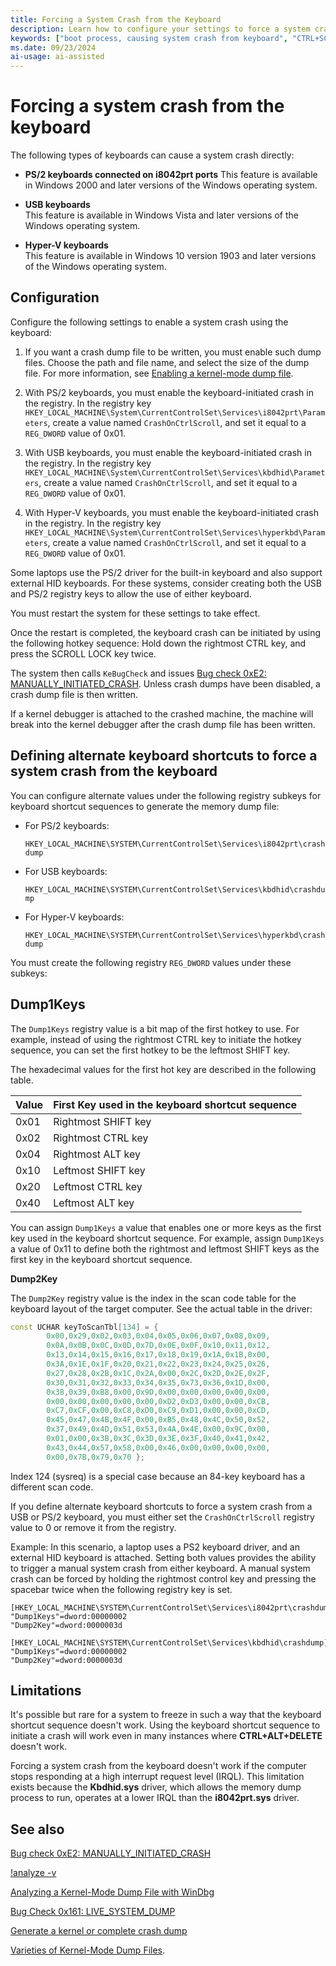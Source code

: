 ```yaml
---
title: Forcing a System Crash from the Keyboard
description: Learn how to configure your settings to force a system crash from the PS/2, USB, and Hyper-V keyboard types.
keywords: ["boot process, causing system crash from keyboard", "CTRL+SCROLL LOCK", "system crash, causing from keyboard", "bug check, causing from keyboard", "keyboard-caused system crash", "USB keyboard and system crash", "PS/2 keyboard and system crash", "forcing system crash from keyboard"]
ms.date: 09/23/2024
ai-usage: ai-assisted
---
```


# Forcing a system crash from the keyboard

The following types of keyboards can cause a system crash directly:

- **PS/2 keyboards connected on i8042prt ports**
  This feature is available in Windows 2000 and later versions of the Windows operating system.

- **USB keyboards**  
  This feature is available in Windows Vista and later versions of the Windows operating system.

- **Hyper-V keyboards**  
  This feature is available in Windows 10 version 1903 and later versions of the Windows operating system.

## Configuration

Configure the following settings to enable a system crash using the keyboard:

1. If you want a crash dump file to be written, you must enable such dump files. Choose the path and file name, and select the size of the dump file. For more information, see [Enabling a kernel-mode dump file](enabling-a-kernel-mode-dump-file.md).

2. With PS/2 keyboards, you must enable the keyboard-initiated crash in the registry. In the registry key `HKEY_LOCAL_MACHINE\System\CurrentControlSet\Services\i8042prt\Parameters`, create a value named `CrashOnCtrlScroll`, and set it equal to a `REG_DWORD` value of 0x01.

3. With USB keyboards, you must enable the keyboard-initiated crash in the registry. In the registry key `HKEY_LOCAL_MACHINE\System\CurrentControlSet\Services\kbdhid\Parameters`, create a value named `CrashOnCtrlScroll`, and set it equal to a `REG_DWORD` value of 0x01.

4. With Hyper-V keyboards, you must enable the keyboard-initiated crash in the registry. In the registry key `HKEY_LOCAL_MACHINE\System\CurrentControlSet\Services\hyperkbd\Parameters`, create a value named `CrashOnCtrlScroll`, and set it equal to a `REG_DWORD` value of 0x01.

Some laptops use the PS/2 driver for the built-in keyboard and also support external HID keyboards.  For these systems, consider creating both the USB and PS/2 registry keys to allow the use of either keyboard.

You must restart the system for these settings to take effect.

Once the restart is completed, the keyboard crash can be initiated by using the following hotkey sequence: Hold down the rightmost CTRL key, and press the SCROLL LOCK key twice.

The system then calls `KeBugCheck` and issues [Bug check 0xE2: MANUALLY_INITIATED_CRASH](bug-check-0xe2--manually-initiated-crash.md). Unless crash dumps have been disabled, a crash dump file is then written.

If a kernel debugger is attached to the crashed machine, the machine will break into the kernel debugger after the crash dump file has been written.

## Defining alternate keyboard shortcuts to force a system crash from the keyboard

You can configure alternate values under the following registry subkeys for keyboard shortcut sequences to generate the memory dump file:

- For PS/2 keyboards:

    `HKEY_LOCAL_MACHINE\SYSTEM\CurrentControlSet\Services\i8042prt\crashdump`

- For USB keyboards:

    `HKEY_LOCAL_MACHINE\SYSTEM\CurrentControlSet\Services\kbdhid\crashdump`

- For Hyper-V keyboards:

    `HKEY_LOCAL_MACHINE\SYSTEM\CurrentControlSet\Services\hyperkbd\crashdump`

You must create the following registry `REG_DWORD` values under these subkeys:

## Dump1Keys

The `Dump1Keys` registry value is a bit map of the first hotkey to use. For example, instead of using the rightmost CTRL key to initiate the hotkey sequence, you can set the first hotkey to be the leftmost SHIFT key.

The hexadecimal values for the first hot key are described in the following table.

| Value | First Key used in the keyboard shortcut sequence |
|-------|--------------------------------------------------|
| 0x01  | Rightmost SHIFT key                              |
| 0x02  | Rightmost CTRL key                               |
| 0x04  | Rightmost ALT key                                |
| 0x10  | Leftmost SHIFT key                               |
| 0x20  | Leftmost CTRL key                                |
| 0x40  | Leftmost ALT key                                 |

You can assign `Dump1Keys` a value that enables one or more keys as the first key used in the keyboard shortcut sequence. For example, assign `Dump1Keys` a value of 0x11 to define both the rightmost and leftmost SHIFT keys as the first key in the keyboard shortcut sequence.

**Dump2Key**  

The `Dump2Key` registry value is the index in the scan code table for the keyboard layout of the target computer. See the actual table in the driver:

```cpp
const UCHAR keyToScanTbl[134] = { 
        0x00,0x29,0x02,0x03,0x04,0x05,0x06,0x07,0x08,0x09,
        0x0A,0x0B,0x0C,0x0D,0x7D,0x0E,0x0F,0x10,0x11,0x12,
        0x13,0x14,0x15,0x16,0x17,0x18,0x19,0x1A,0x1B,0x00,
        0x3A,0x1E,0x1F,0x20,0x21,0x22,0x23,0x24,0x25,0x26,
        0x27,0x28,0x2B,0x1C,0x2A,0x00,0x2C,0x2D,0x2E,0x2F,
        0x30,0x31,0x32,0x33,0x34,0x35,0x73,0x36,0x1D,0x00,
        0x38,0x39,0xB8,0x00,0x9D,0x00,0x00,0x00,0x00,0x00,
        0x00,0x00,0x00,0x00,0x00,0xD2,0xD3,0x00,0x00,0xCB,
        0xC7,0xCF,0x00,0xC8,0xD0,0xC9,0xD1,0x00,0x00,0xCD,
        0x45,0x47,0x4B,0x4F,0x00,0xB5,0x48,0x4C,0x50,0x52,
        0x37,0x49,0x4D,0x51,0x53,0x4A,0x4E,0x00,0x9C,0x00,
        0x01,0x00,0x3B,0x3C,0x3D,0x3E,0x3F,0x40,0x41,0x42,
        0x43,0x44,0x57,0x58,0x00,0x46,0x00,0x00,0x00,0x00,
        0x00,0x7B,0x79,0x70 };
```

Index 124 (sysreq) is a special case because an 84-key keyboard has a different scan code.

If you define alternate keyboard shortcuts to force a system crash from a USB or PS/2 keyboard, you must either set the `CrashOnCtrlScroll` registry value to 0 or remove it from the registry.

Example: In this scenario, a laptop uses a PS2 keyboard driver, and an external HID keyboard is attached. Setting both values provides the ability to trigger a manual system crash from either keyboard. A manual system crash can be forced by holding the rightmost control key and pressing the spacebar twice when the following registry key is set.

```reg
[HKEY_LOCAL_MACHINE\SYSTEM\CurrentControlSet\Services\i8042prt\crashdump]
"Dump1Keys"=dword:00000002
"Dump2Key"=dword:0000003d

[HKEY_LOCAL_MACHINE\SYSTEM\CurrentControlSet\Services\kbdhid\crashdump]
"Dump1Keys"=dword:00000002
"Dump2Key"=dword:0000003d
```

## Limitations

It's possible but rare for a system to freeze in such a way that the keyboard shortcut sequence doesn't work. Using the keyboard shortcut sequence to initiate a crash will work even in many instances where **CTRL+ALT+DELETE** doesn't work.

Forcing a system crash from the keyboard doesn't work if the computer stops responding at a high interrupt request level (IRQL). This limitation exists because the **Kbdhid.sys** driver, which allows the memory dump process to run, operates at a lower IRQL than the **i8042prt.sys** driver.

## See also

[Bug check 0xE2: MANUALLY_INITIATED_CRASH](bug-check-0xe2--manually-initiated-crash.md)

[!analyze -v](../debuggercmds/-analyze.md)

[Analyzing a Kernel-Mode Dump File with WinDbg](analyzing-a-kernel-mode-dump-file-with-windbg.md)

[Bug Check 0x161: LIVE_SYSTEM_DUMP](bug-check-0x161--live-system-dump.md)

[Generate a kernel or complete crash dump](/troubleshoot/windows-client/performance/generate-a-kernel-or-complete-crash-dump)

[Varieties of Kernel-Mode Dump Files](varieties-of-kernel-mode-dump-files.md).

